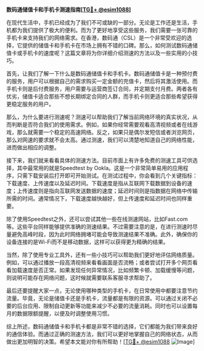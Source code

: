 **数码通储值卡和手机卡测速指南[[TG💪+ @esim1088](https://t.me/s/esim1088)]**

在现代生活中，手机已经成为了我们不可或缺的一部分。无论是工作还是生活，手机都为我们提供了极大的便利。而为了更好地享受这些服务，我们需要一张可靠的手机卡来支持我们的网络需求。在香港，数码通（CSL）是一个非常受欢迎的选择，它提供的储值卡和手机卡在市场上拥有不错的口碑。那么，如何测试数码通储值卡或手机卡的速度呢？这篇文章将为你详细介绍测速的方法以及一些实用的小技巧。

首先，让我们了解一下什么是数码通储值卡和手机卡。数码通储值卡是一种预付费的服务，用户可以根据自己的需求购买一定金额的充值卡，然后将其激活使用。而手机卡则是后付费服务，用户需要与运营商签订合同，并定期支付月费。两者各有优劣，储值卡适合那些不想长期绑定合同的人群，而手机卡则更适合那些希望获得更稳定服务的用户。

那么，为什么要进行测速呢？测速可以帮助我们了解当前网络环境的真实状况，从而判断是否符合我们的使用需求。例如，如果你经常需要观看高清视频或者在线游戏，那么就需要一个稳定的高速网络。反之，如果只是偶尔发短信或者浏览网页，那么对网速的要求就不会太高。通过测速，我们可以清楚地知道自己的网络性能，进而做出相应的调整。

接下来，我们就来看看具体的测速方法。目前市面上有许多免费的测速工具可供选择，其中最常用的就是Speedtest by Ookla。这是一个非常简单易用的应用程序，只需下载安装后打开即可开始测试。在测试过程中，你会看到几个关键指标：下载速度、上传速度以及延迟时间。下载速度是指从互联网下载数据到设备的速度；上传速度则是指向互联网发送数据的速度；延迟时间则是指数据在网络中传输所需的时间。通常情况下，下载速度越快越好，但上传速度和延迟时间也同样重要。

除了使用Speedtest之外，还可以尝试其他一些在线测速网站，比如Fast.com等。这些平台同样能够提供准确的测速结果。不过需要注意的是，在进行测速时尽量避免高峰时段，因为此时网络拥堵可能会导致测速结果不准确。此外，确保你的设备连接的是Wi-Fi而不是移动数据，这样可以获得更为精确的结果。

当然，除了使用专业工具外，还有一些小技巧可以帮助我们更好地评估网络质量。例如，可以通过播放一段高清视频来看看画面是否流畅；或者尝试打开多个网页看看加载速度是否正常。如果发现任何异常情况，比如频繁卡顿、加载缓慢等问题，则说明可能存在网络问题，这时候就需要联系客服寻求帮助了。

最后还要提醒大家一点，无论使用哪种类型的手机卡，在日常使用中都要注意节约流量。毕竟，无论是储值卡还是手机卡，流量都是有限的资源。可以通过关闭不必要的后台应用、限制自动更新等功能来减少不必要的流量消耗。同时也可以设置每月的数据限额提醒，以便及时调整使用习惯。

综上所述，数码通储值卡和手机卡都是非常不错的选择，它们都能为我们带来良好的通信体验。而通过正确的测速方法，我们可以更好地掌握自己的网络状态，从而做出更加明智的决策。希望本文能对你有所帮助！[[TG💪+ @esim1088](https://t.me/s/esim1088) ![Image](https://i.postimg.cc/4NQfJmqS/Snipaste-2025-05-13-00-14-12.png)]